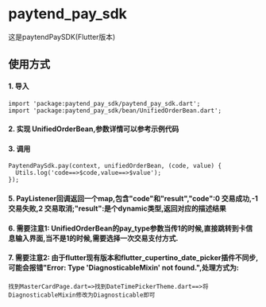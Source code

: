 # paytend_pay_sdk

这是paytendPaySDK(Flutter版本)

## 使用方式

#### 1.  导入

	import 'package:paytend_pay_sdk/paytend_pay_sdk.dart';
	import 'package:paytend_pay_sdk/bean/UnifiedOrderBean.dart';

#### 2.  实现 UnifiedOrderBean,参数详情可以参考示例代码

#### 3.  调用

	PaytendPaySdk.pay(context, unifiedOrderBean, (code, value) {
	  Utils.log('code==>$code,value==>$value');
	});

#### 5.  PayListener回调返回一个map,包含"code"和"result","code":0 交易成功,-1 交易失败,2 交易取消;"result":是个dynamic类型,返回对应的描述结果

#### 6.  需要注意1: UnifiedOrderBean的pay_type参数当传1的时候,直接跳转到卡信息输入界面,当不是1的时候,需要选择一次交易支付方式.

#### 7.  需要注意2: 由于flutter现有版本和flutter_cupertino_date_picker插件不同步,可能会报错"Error: Type 'DiagnosticableMixin' not found.",处理方式为:

	找到MasterCardPage.dart=>找到DateTimePickerTheme.dart==>将DiagnosticableMixin修改为Diagnosticable即可